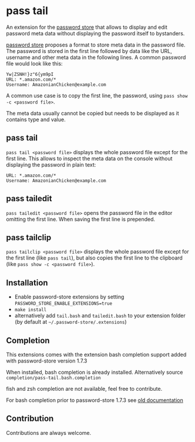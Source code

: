 # pass tail

An extension for the [password store](https://www.passwordstore.org/) that allows to display and edit password meta data without displaying the password itself to bystanders.

[password store](https://www.passwordstore.org/) proposes a format to store meta data in the password file. The password is stored in the first line followed by data like the URL, username and other meta data in the following lines. A common password file would look like this:
```
Yw|ZSNH!}z"6{ym9pI
URL: *.amazon.com/*
Username: AmazonianChicken@example.com
```

A common use case is to copy the first line, the password, using `pass show -c <password file>`.

The meta data usually cannot be copied but needs to be displayed as it contains type and value.

## pass tail

`pass tail <password file>` displays the whole password file except for the first line. This allows to inspect the meta data on the console without displaying the password in plain text:

```
URL: *.amazon.com/*
Username: AmazonianChicken@example.com
```

## pass tailedit

`pass tailedit <password file>` opens the password file in the editor omitting the first line. When saving the first line is prepended.

## pass tailclip

`pass tailclip <password file>` displays the whole password file except for the first line (like `pass tail`), but also copies the first line to the clipboard (like `pass show -c <password file>`).

## Installation

- Enable password-store extensions by setting ``PASSWORD_STORE_ENABLE_EXTENSIONS=true``
- ``make install``
- alternatively add `tail.bash` and `tailedit.bash` to your extension folder (by default at `~/.password-store/.extensions`)

## Completion

This extensions comes with the extension bash completion support added with password-store version 1.7.3

When installed, bash completion is already installed. Alternatively source `completion/pass-tail.bash.completion`

fish and zsh completion are not available, feel free to contribute.

For bash completion prior to password-store 1.7.3 see [old documentation](https://github.com/palortoff/pass-extension-tail/blob/42c6a182fd4c2b68be21af0dc6ed40fda188da12/README.md)

## Contribution

Contributions are always welcome.
